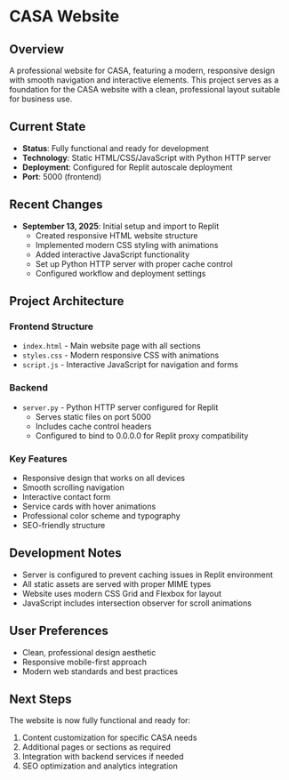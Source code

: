 # CASA Website

## Overview
A professional website for CASA, featuring a modern, responsive design with smooth navigation and interactive elements. This project serves as a foundation for the CASA website with a clean, professional layout suitable for business use.

## Current State
- **Status**: Fully functional and ready for development
- **Technology**: Static HTML/CSS/JavaScript with Python HTTP server
- **Deployment**: Configured for Replit autoscale deployment
- **Port**: 5000 (frontend)

## Recent Changes
- **September 13, 2025**: Initial setup and import to Replit
  - Created responsive HTML website structure
  - Implemented modern CSS styling with animations
  - Added interactive JavaScript functionality
  - Set up Python HTTP server with proper cache control
  - Configured workflow and deployment settings

## Project Architecture

### Frontend Structure
- `index.html` - Main website page with all sections
- `styles.css` - Modern responsive CSS with animations
- `script.js` - Interactive JavaScript for navigation and forms

### Backend
- `server.py` - Python HTTP server configured for Replit
  - Serves static files on port 5000
  - Includes cache control headers
  - Configured to bind to 0.0.0.0 for Replit proxy compatibility

### Key Features
- Responsive design that works on all devices
- Smooth scrolling navigation
- Interactive contact form
- Service cards with hover animations
- Professional color scheme and typography
- SEO-friendly structure

## Development Notes
- Server is configured to prevent caching issues in Replit environment
- All static assets are served with proper MIME types
- Website uses modern CSS Grid and Flexbox for layout
- JavaScript includes intersection observer for scroll animations

## User Preferences
- Clean, professional design aesthetic
- Responsive mobile-first approach
- Modern web standards and best practices

## Next Steps
The website is now fully functional and ready for:
1. Content customization for specific CASA needs
2. Additional pages or sections as required
3. Integration with backend services if needed
4. SEO optimization and analytics integration